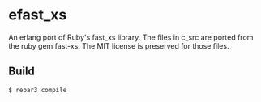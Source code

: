 efast_xs
=====

An erlang port of Ruby's fast_xs library. The files in c_src are
ported from the ruby gem fast-xs.  The MIT license is preserved for
those files.

Build
-----

    $ rebar3 compile
